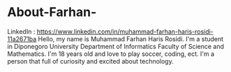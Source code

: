 # About-Farhan-
LinkedIn : https://www.linkedin.com/in/muhammad-farhan-haris-rosidi-11a2671ba
Hello, my name is Muhammad Farhan Haris Rosidi. I'm a student in Diponegoro University Department of Informatics Faculty of Science and Mathematics. I'm 18 years old and love to play soccer, coding, ect. I'm a person that full of curiosity and excited about technology. 
